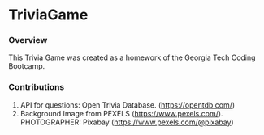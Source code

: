 # TriviaGame

### Overview

This Trivia Game was created as a homework of the Georgia Tech Coding Bootcamp.

### Contributions

1. API for questions: Open Trivia Database. (https://opentdb.com/)
2. Background Image from PEXELS (https://www.pexels.com/). PHOTOGRAPHER: Pixabay (https://www.pexels.com/@pixabay)

